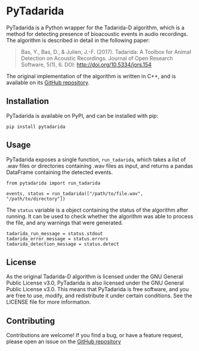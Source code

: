 # PyTadarida

PyTadarida is a Python wrapper for the Tadarida-D algorithm, which is a method
for detecting presence of bioacoustic events in audio recordings. The algorithm
is described in detail in the following paper:

> Bas, Y., Bas, D., & Julien, J.-F. (2017). Tadarida: A Toolbox for Animal
> Detection on Acoustic Recordings. Journal of Open Research Software, 5(1), 6.
> DOI: http://doi.org/10.5334/jors.154

The original implementation of the algorithm is written in C++, and is available
on its [GitHub repository](https://github.com/YvesBas/Tadarida-D).

## Installation

PyTadarida is available on PyPI, and can be installed with pip:

    pip install pytadarida

## Usage

PyTadarida exposes a single function, `run_tadarida`, which takes a list of .wav
files or directories containing .wav files as input, and returns a pandas
DataFrame containing the detected events.

    from pytadarida import run_tadarida

    events, status = run_tadarida(["/path/to/file.wav", "/path/to/directory"])

The `status` variable is a object containing the status of the algorithm after
running. It can be used to check whether the algorithm was able to process the
file, and any warnings that were generated.

    tadarida_run_message = status.stdout
    tadarida_error_message = status.errors
    tadarida_detection_message = status.detect

## License

As the original Tadarida-D algorithm is licensed under the GNU General Public
License v3.0, PyTadarida is also licensed under the GNU General Public License
v3.0. This means that PyTadarida is free software, and you are free to use,
modify, and redistribute it under certain conditions. See the LICENSE file for
more information.

## Contributing

Contributions are welcome! If you find a bug, or have a feature request, please
open an issue on the
[GitHub repository](https://github.com/mbsantiago/pytadarida)

